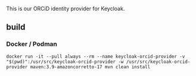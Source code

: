 This is our ORCiD identity provider for Keycloak. 

## build
### Docker / Podman
```
docker run -it --pull always --rm --name keycloak-orcid-provider -v "$(pwd)":/usr/src/keycloak-orcid-provider -w /usr/src/keycloak-orcid-provider maven:3.9-amazoncorretto-17 mvn clean install
```
